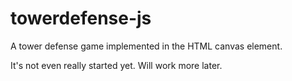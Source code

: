 towerdefense-js
===============

A tower defense game implemented in the HTML canvas element.


It's not even really started yet. Will work more later.

